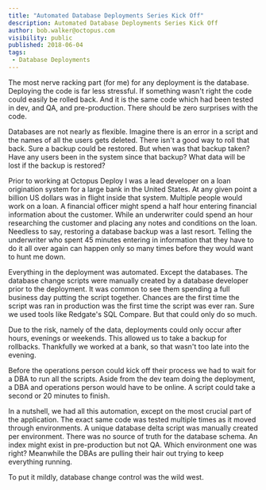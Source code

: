 ```yaml
---
title: "Automated Database Deployments Series Kick Off"
description: Automated Database Deployments Series Kick Off
author: bob.walker@octopus.com
visibility: public
published: 2018-06-04
tags:
 - Database Deployments
---
```


The most nerve racking part (for me) for any deployment is the database.  Deploying the code is far less stressful.  If something wasn't right the code could easily be rolled back.  And it is the same code which had been tested in dev, and QA, and pre-production.  There should be zero surprises with the code.  

Databases are not nearly as flexible.  Imagine there is an error in a script and the names of all the users gets deleted.  There isn't a good way to roll that back.  Sure a backup could be restored.  But when was that backup taken?  Have any users been in the system since that backup?  What data will be lost if the backup is restored?

Prior to working at Octopus Deploy I was a lead developer on a loan origination system for a large bank in the United States.  At any given point a billion US dollars was in flight inside that system.  Multiple people would work on a loan.  A financial officer might spend a half hour entering financial information about the customer.  While an underwriter could spend an hour researching the customer and placing any notes and conditions on the loan.  Needless to say, restoring a database backup was a last resort.  Telling the underwriter who spent 45 minutes entering in information that they have to do it all over again can happen only so many times before they would want to hunt me down.

Everything in the deployment was automated.  Except the databases.  The database change scripts were manually created by a database developer prior to the deployment.  It was common to see them spending a full business day putting the script together.  Chances are the first time the script was ran in production was the first time the script was ever ran.  Sure we used tools like Redgate's SQL Compare.  But that could only do so much.  

Due to the risk, namely of the data, deployments could only occur after hours, evenings or weekends.  This allowed us to take a backup for rollbacks.  Thankfully we worked at a bank, so that wasn't too late into the evening.  

Before the operations person could kick off their process we had to wait for a DBA to run all the scripts.  Aside from the dev team doing the deployment, a DBA and operations person would have to be online.  A script could take a second or 20 minutes to finish.  

In a nutshell, we had all this automation, except on the most crucial part of the application.  The exact same code was tested multiple times as it moved through environments.  A unique database delta script was manually created per environment.  There was no source of truth for the database schema.  An index might exist in pre-production but not QA.  Which environment one was right?  Meanwhile the DBAs are pulling their hair out trying to keep everything running.

To put it mildly, database change control was the wild west.

  